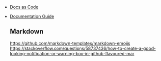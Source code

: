 - [Docs as Code](https://www.writethedocs.org/guide/docs-as-code/)
- [Documentation Guide](https://www.writethedocs.org/guide/)
  
  ## Markdown
  
  https://github.com/markdown-templates/markdown-emojis
  https://stackoverflow.com/questions/58737436/how-to-create-a-good-looking-notification-or-warning-box-in-github-flavoured-mar